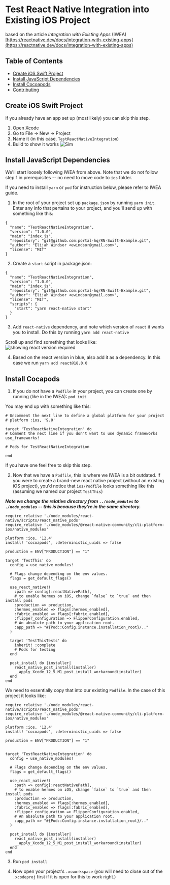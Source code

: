# Test React Native Integration into Existing iOS Project

based on the article *Integration with Existing Apps* (IWEA) [https://reactnative.dev/docs/integration-with-existing-apps](https://reactnative.dev/docs/integration-with-existing-apps)

## Table of Contents

- [Create iOS Swift Project](#create)
- [Install JavaScript Dependencies](#js)
- [Install Cocoapods](#pod)
- [Contributing](../CONTRIBUTING.md)

## Create iOS Swift Project <a name = "create"></a>

If you already have an app set up (most likely) you can skip this step.

1. Open Xcode
2. Go to File -> New -> Project
3. Name it (in this case, `TestReactNativeIntegration`)
4. Build to show it works ![Sim](https://i.ibb.co/5kWWzhP/Simulator-Screen-Shot-i-Phone-13-Pro-2022-08-01-at-10-29-45.png)






## Install JavaScript Dependencies <a name = "js"></a>

We'll start loosely following IWEA from above.  Note that we do not follow step 1 in prerequisites -- no need to move code to `ios` folder.

If you need to install `yarn` or `pod` for instruction below, please refer to IWEA guide.

1. In the root of your project set up `package.json` by running `yarn init`.  Enter any info that pertains to your project, and you'll send up with something like this:

```
{
  "name": "TestReactNativeIntegration",
  "version": "1.0.0",
  "main": "index.js",
  "repository": "git@github.com:portal-hq/RN-Swift-Example.git",
  "author": "Elijah Windsor <ewindsor@gmail.com>",
  "license": "MIT"
}
```

2. Create a `start` script in package.json:

```
{
  "name": "TestReactNativeIntegration",
  "version": "1.0.0",
  "main": "index.js",
  "repository": "git@github.com:portal-hq/RN-Swift-Example.git",
  "author": "Elijah Windsor <ewindsor@gmail.com>",
  "license": "MIT",
  "scripts": {
    "start": "yarn react-native start"
  }
}

```

3. Add `react-native` dependency, and note which version of `react` it wants you to install.  Do this by running `yarn add react-native`

Scroll up and find something that looks like:
![showing react version required](https://i.ibb.co/vw4rXhL/Screen-Shot-2022-08-01-at-11-09-04-AM.png)

4. Based on the react version in blue, also add it as a dependency.  In this case we run `yarn add react@18.0.0`


## Install Cocapods <a name = "pod"></a>

1. If you do not have a `Podfile` in your project, you can create one by running (like in the IWEA): `pod init`

  You may end up with something like this:

  ```
  # Uncomment the next line to define a global platform for your project
# platform :ios, '9.0'

target 'TestReactNativeIntegration' do
  # Comment the next line if you don't want to use dynamic frameworks
  use_frameworks!

  # Pods for TestReactNativeIntegration

end
```

If you have one feel free to skip this step.

2. Now that we have a `Podfile`, this is where we IWEA is a bit outdated.  If you were to create a brand-new react native project (without an existing iOS project), you'd notice that `ios/Podfile` looks something like this (assuming we named our project `TestThis`)

***Note we change the relative directory from `../node_modules` to `./node_modules` -- this is because they're in the same directory.***

```
require_relative './node_modules/react-native/scripts/react_native_pods'
require_relative './node_modules/@react-native-community/cli-platform-ios/native_modules'

platform :ios, '12.4'
install! 'cocoapods', :deterministic_uuids => false

production = ENV["PRODUCTION"] == "1"

target 'TestThis' do
  config = use_native_modules!

  # Flags change depending on the env values.
  flags = get_default_flags()

  use_react_native!(
    :path => config[:reactNativePath],
    # to enable hermes on iOS, change `false` to `true` and then install pods
    :production => production,
    :hermes_enabled => flags[:hermes_enabled],
    :fabric_enabled => flags[:fabric_enabled],
    :flipper_configuration => FlipperConfiguration.enabled,
    # An absolute path to your application root.
    :app_path => "#{Pod::Config.instance.installation_root}/.."
  )

  target 'TestThisTests' do
    inherit! :complete
    # Pods for testing
  end

  post_install do |installer|
    react_native_post_install(installer)
    __apply_Xcode_12_5_M1_post_install_workaround(installer)
  end
end
```

We need to essentially copy that into our existing `Podfile`.  In the case of this project it looks like:

```
require_relative './node_modules/react-native/scripts/react_native_pods'
require_relative './node_modules/@react-native-community/cli-platform-ios/native_modules'

platform :ios, '12.4'
install! 'cocoapods', :deterministic_uuids => false

production = ENV["PRODUCTION"] == "1"


target 'TestReactNativeIntegration' do
  config = use_native_modules!

  # Flags change depending on the env values.
  flags = get_default_flags()

  use_react_native!(
    :path => config[:reactNativePath],
    # to enable hermes on iOS, change `false` to `true` and then install pods
    :production => production,
    :hermes_enabled => flags[:hermes_enabled],
    :fabric_enabled => flags[:fabric_enabled],
    :flipper_configuration => FlipperConfiguration.enabled,
    # An absolute path to your application root.
    :app_path => "#{Pod::Config.instance.installation_root}/.."
  )

  post_install do |installer|
    react_native_post_install(installer)
    __apply_Xcode_12_5_M1_post_install_workaround(installer)
  end
end
```

3. Run `pod install`

4. Now open your project's `.xcworkspace` (you will need to close out of the `.xcodeproj` first if it is open for this to work right.)
